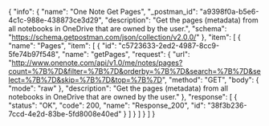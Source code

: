 {
  "info": {
    "name": "One Note Get Pages",
    "_postman_id": "a9398f0a-b5e6-4c1c-988e-438873ce3d29",
    "description": "Get the pages (metadata) from all notebooks in OneDrive that are owned by the user.",
    "schema": "https://schema.getpostman.com/json/collection/v2.0.0/"
  },
  "item": [
    {
      "name": "Pages",
      "item": [
        {
          "id": "c5723633-2ed2-4987-8cc9-5fe74b97f548",
          "name": "getPages",
          "request": {
            "url": "http://www.onenote.com/api/v1.0/me/notes/pages?count=%7B%7D&filter=%7B%7D&orderby=%7B%7D&search=%7B%7D&select=%7B%7D&skip=%7B%7D&top=%7B%7D",
            "method": "GET",
            "body": {
              "mode": "raw"
            },
            "description": "Get the pages (metadata) from all notebooks in OneDrive that are owned by the user."
          },
          "response": [
            {
              "status": "OK",
              "code": 200,
              "name": "Response_200",
              "id": "38f3b236-7ccd-4e2d-83be-5fd8008e40ed"
            }
          ]
        }
      ]
    }
  ]
}